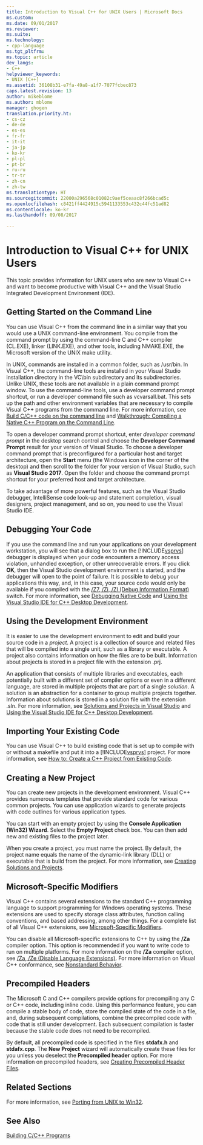 ```yaml
---
title: Introduction to Visual C++ for UNIX Users | Microsoft Docs
ms.custom: 
ms.date: 09/01/2017
ms.reviewer: 
ms.suite: 
ms.technology:
- cpp-language
ms.tgt_pltfrm: 
ms.topic: article
dev_langs:
- C++
helpviewer_keywords:
- UNIX [C++]
ms.assetid: 36108b31-e7fa-49a8-a1f7-7077fcbec873
caps.latest.revision: 13
author: mikeblome
ms.author: mblome
manager: ghogen
translation.priority.ht:
- cs-cz
- de-de
- es-es
- fr-fr
- it-it
- ja-jp
- ko-kr
- pl-pl
- pt-br
- ru-ru
- tr-tr
- zh-cn
- zh-tw
ms.translationtype: HT
ms.sourcegitcommit: 22000a296568c01082c9aef5ceaac8f266bcad5c
ms.openlocfilehash: c8421ff4424915c5941133553c432c44fc51ad82
ms.contentlocale: ko-kr
ms.lasthandoff: 09/08/2017

---
```

# <a name="introduction-to-visual-c-for-unix-users"></a>Introduction to Visual C++ for UNIX Users

This topic provides information for UNIX users who are new to Visual C++ and want to become productive with Visual C++ and the Visual Studio Integrated Development Environment (IDE).  
  
## <a name="getting-started-on-the-command-line"></a>Getting Started on the Command Line  

You can use Visual C++ from the command line in a similar way that you would use a UNIX command-line environment. You compile from the command prompt by using the command-line C and C++ compiler (CL.EXE), linker (LINK.EXE), and other tools, including NMAKE.EXE, the Microsoft version of the UNIX make utility.  
  
In UNIX, commands are installed in a common folder, such as /usr/bin. In Visual C++, the command-line tools are installed in your Visual Studio installation directory in the VC\bin subdirectory and its subdirectories. Unlike UNIX, these tools are not available in a plain command prompt window. To use the command-line tools, use a developer command prompt shortcut, or run a developer command file such as vcvarsall.bat. This sets up the path and other environment variables that are necessary to compile Visual C++ programs from the command line. For more information, see [Build C/C++ code on the command line](../build/building-on-the-command-line.md) and [Walkthrough: Compiling a Native C++ Program on the Command Line](../build/walkthrough-compiling-a-native-cpp-program-on-the-command-line.md).  
  
To open a developer command prompt shortcut, enter *developer command prompt* in the desktop search control and choose the **Developer Command Prompt** result for your version of Visual Studio. To choose a developer command prompt that is preconfigured for a particular host and target architecture, open the **Start** menu (the Windows icon in the corner of the desktop) and then scroll to the folder for your version of Visual Studio, such as **Visual Studio 2017**. Open the folder and choose the command prompt shortcut for your preferred host and target architecture.
  
To take advantage of more powerful features, such as the Visual Studio debugger, IntelliSense code look-up and statement completion, visual designers, project management, and so on, you need to use the Visual Studio IDE.  
  
## <a name="debugging-your-code"></a>Debugging Your Code  

If you use the command line and run your applications on your development workstation, you will see that a dialog box to run the [!INCLUDE[vsprvs](../assembler/masm/includes/vsprvs_md.md)] debugger is displayed when your code encounters a memory access violation, unhandled exception, or other unrecoverable errors. If you click **OK**, then the Visual Studio development environment is started, and the debugger will open to the point of failure. It is possible to debug your applications this way, and, in this case, your source code would only be available if you compiled with the [/Z7, /Zi, /ZI (Debug Information Format)](../build/reference/z7-zi-zi-debug-information-format.md) switch. For more information, see [Debugging Native Code](/visualstudio/debugger/debugging-native-code) and [Using the Visual Studio IDE for C++ Desktop Development](../ide/using-the-visual-studio-ide-for-cpp-desktop-development.md).  
  
## <a name="using-the-development-environment"></a>Using the Development Environment  

It is easier to use the development environment to edit and build your source code in a *project*. A project is a collection of source and related files that will be compiled into a single unit, such as a library or executable. A project also contains information on how the files are to be built. Information about projects is stored in a project file with the extension .prj.  
  
An application that consists of multiple libraries and executables, each potentially built with a different set of compiler options or even in a different language, are stored in multiple projects that are part of a single *solution*. A solution is an abstraction for a container to group multiple projects together. Information about solutions is stored in a solution file with the extension .sln. For more information, see [Solutions and Projects in Visual Studio](/visualstudio/ide/solutions-and-projects-in-visual-studio) and [Using the Visual Studio IDE for C++ Desktop Development](../ide/using-the-visual-studio-ide-for-cpp-desktop-development.md).  
  
## <a name="importing-your-existing-code"></a>Importing Your Existing Code 
 
You can use Visual C++ to build existing code that is set up to compile with or without a makefile and put it into a [!INCLUDE[vsprvs](../assembler/masm/includes/vsprvs_md.md)] project. For more information, see [How to: Create a C++ Project from Existing Code](../ide/how-to-create-a-cpp-project-from-existing-code.md).  
  
## <a name="creating-a-new-project"></a>Creating a New Project  

You can create new projects in the development environment. Visual C++ provides numerous templates that provide standard code for various common projects. You can use application wizards to generate projects with code outlines for various application types.  
  
You can start with an empty project by using the **Console Application (Win32) Wizard**. Select the **Empty Project** check box. You can then add new and existing files to the project later.  
  
When you create a project, you must name the project. By default, the project name equals the name of the dynamic-link library (DLL) or executable that is build from the project. For more information, see [Creating Solutions and Projects](/visualstudio/ide/creating-solutions-and-projects).  
  
## <a name="microsoft-specific-modifiers"></a>Microsoft-Specific Modifiers  

Visual C++ contains several extensions to the standard C++ programming language to support programming for Windows operating systems. These extensions are used to specify storage class attributes, function calling conventions, and based addressing, among other things. For a complete list of all Visual C++ extensions, see [Microsoft-Specific Modifiers](../cpp/microsoft-specific-modifiers.md).  
  
You can disable all Microsoft-specific extensions to C++ by using the **/Za** compiler option. This option is recommended if you want to write code to run on multiple platforms. For more information on the **/Za** compiler option, see [/Za, /Ze (Disable Language Extensions)](../build/reference/za-ze-disable-language-extensions.md). For more information on Visual C++ conformance, see [Nonstandard Behavior](../cpp/nonstandard-behavior.md).  
  
## <a name="precompiled-headers"></a>Precompiled Headers  

The Microsoft C and C++ compilers provide options for precompiling any C or C++ code, including inline code. Using this performance feature, you can compile a stable body of code, store the compiled state of the code in a file, and, during subsequent compilations, combine the precompiled code with code that is still under development. Each subsequent compilation is faster because the stable code does not need to be recompiled.  
  
By default, all precompiled code is specified in the files **stdafx.h** and **stdafx.cpp**. The **New Project** wizard will automatically create these files for you unless you deselect the **Precompiled header** option. For more information on precompiled headers, see [Creating Precompiled Header Files](../build/reference/creating-precompiled-header-files.md).  
  
## <a name="related-sections"></a>Related Sections  

For more information, see [Porting from UNIX to Win32](../porting/porting-from-unix-to-win32.md).  
  
## <a name="see-also"></a>See Also  

[Building C/C++ Programs](../build/building-c-cpp-programs.md)
